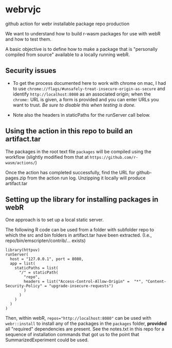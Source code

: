# webrvjc

github action for webr installable package repo production

We want to understand how to build r-wasm packages for use with webR
and how to test them.

A basic objective is to define how to make a package that is "personally compiled
from source" available to a locally running webR.

## Security issues

- To get the process documented here to work with chrome on mac,
I had to use `chrome://flags/#unsafely-treat-insecure-origin-as-secure`
and identify `http://localhost:8080` as an associated origin; when
the `chrome:` URL is given, a form is provided and you can enter
URLs you want to trust.  *Be sure to disable this when testing is done.*
 
- Note also the headers in staticPaths for the runServer call below.

## Using the action in this repo to build an artifact.tar

The packages in the root text file `packages` will be compiled
using the workflow (slightly modified from that at `https://github.com/r-wasm/actions/`)

Once the action has completed successfully, find the URL for github-pages.zip from
the action run log.  Unzipping it locally will produce artifact.tar

## Setting up the library for installing packages in webR

One approach is to set up a local static server.

The following R code can be used from a folder with
subfolder repo to which the src and bin folders in artifact.tar
have been extracted.  (I.e., repo/bin/emscripten/contrib/... exists)

```
library(httpuv)
runServer(
  host = "127.0.0.1", port = 8080,
  app = list(
    staticPaths = list(
      "/" = staticPath(
        "repo",
        headers = list("Access-Control-Allow-Origin" =  "*", "Content-Security-Policy" = "upgrade-insecure-requests")
        )
      )
    )
  )
)
```

Then, within webR, `repos="http://localhost:8080"` can be used with
`webr::install` to install any of the packages in the `packages` folder, **provided**
all "required" dependencies are present.  See the notes.txt in this repo for
a sequence of installation commands that got us to the point that SummarizedExperiment
could be used.
